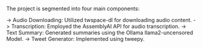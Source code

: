 The project is segmented into four main components:

-> Audio Downloading: Utilized twspace-dl for downloading audio content.
-> Transcription: Employed the AssemblyAI API for audio transcription.
-> Text Summary: Generated summaries using the Ollama llama2-uncensored Model.
-> Tweet Generator: Implemented using tweepy.
